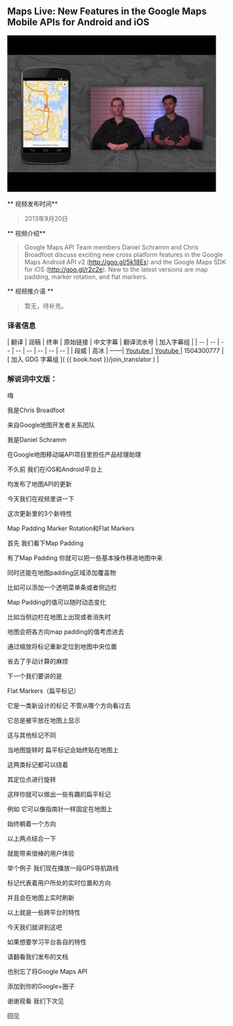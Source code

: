 
## Maps Live: New Features in the Google Maps Mobile APIs for Android and iOS

![video_screenshot](images/VYvt0gpeFW4.jpg)

** 视频发布时间**
 
> 2013年9月20日

** 视频介绍**

> Google Maps API Team members Daniel Schramm and Chris Broadfoot discuss exciting new cross platform features in the Google Maps Android API v2 (http://goo.gl/5k18Es) and the Google Maps SDK for iOS (http://goo.gl/r2c2e). New to the latest versions are map padding, marker rotation, and flat markers.

** 视频推介语 **

>  暂无，待补充。


### 译者信息

| 翻译 | 润稿 | 终审 | 原始链接 | 中文字幕 |  翻译流水号  |  加入字幕组  |
| -- | -- | -- | -- | -- |  -- | -- | -- |
| 段威 | 高冰 | ——| [ Youtube ]( https://www.youtube.com/watch?v=VYvt0gpeFW4&list=PLOU2XLYxmsIKkdC4GCZp3JGrY4ctWHnHo&index=15 )  |  [ Youtube ]( https://www.youtube.com/watch?v=LKpA85wMuG8&index=6&list=PLvivLNHqjoowK2IZ9j_NYIucUrGgdiDrT ) | 1504300777 | [ 加入 GDG 字幕组 ]( {{ book.host }}/join_translator )  |



### 解说词中文版：

嗨

我是Chris Broadfoot

来自Google地图开发者关系团队

我是Daniel Schramm

在Google地图移动端API项目里担任产品经理助理

不久前  我们在iOS和Android平台上

均发布了地图API的更新

今天我们在视频里讲一下

这次更新里的3个新特性

Map Padding  Marker Rotation和Flat Markers

首先  我们看下Map Padding

有了Map Padding  你就可以把一些基本操作移进地图中来

同时还能在地图padding区域添加覆盖物

比如可以添加一个透明菜单条或者侧边栏

Map Padding的值可以随时动态变化

比如当侧边栏在地图上出现或者消失时

地图会把各方向map padding的值考虑进去

通过缩放将标记重新定位到地图中央位置

省去了手动计算的麻烦

下一个我们要讲的是

Flat Markers（扁平标记）

它是一类新设计的标记  不管从哪个方向看过去

它总是被平放在地图上显示

这与其他标记不同

当地图旋转时  扁平标记会始终贴在地图上

这两类标记都可以绕着

其定位点进行旋转

这样你就可以做出一些有趣的扁平标记

例如  它可以像指南针一样固定在地图上

始终朝着一个方向

以上两点结合一下

就能带来很棒的用户体验

举个例子  我们现在播放一段GPS导航路线

标记代表着用户所处的实时位置和方向

并且会在地图上实时刷新

以上就是一些跨平台的特性

今天我们就讲到这吧

如果想要学习平台各自的特性

请翻看我们发布的文档

也别忘了将Google Maps API

添加到你的Google+圈子

谢谢观看  我们下次见

回见





